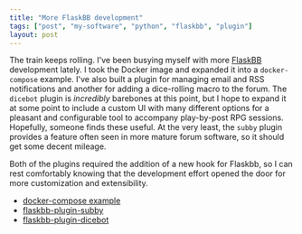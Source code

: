 ```yaml
---
title: "More FlaskBB development"
tags: ["post", "my-software", "python", "flaskbb", "plugin"]
layout: post
---
```


The train keeps rolling. I've been busying myself with more
[FlaskBB](https://github.com/flaskbb/flaskbb) development lately. I took the
Docker image and expanded it into a `docker-compose` example. I've also
built a plugin for managing email and RSS notifications and another for
adding a dice-rolling macro to the forum. The `dicebot` plugin is _incredibly_
barebones at this point, but I hope to expand it at some point to include a
custom UI with many different options for a pleasant and configurable
tool to accompany play-by-post RPG sessions. Hopefully, someone finds these
useful. At the very least, the `subby` plugin provides a feature often seen
in more mature forum software, so it should get some decent mileage.

Both of the plugins required the addition of a new hook for Flaskbb, so
I can rest comfortably knowing that the development effort opened the door for
more customization and extensibility.

- [docker-compose example](https://github.com/haliphax/flaskbb-docker-compose-example)
- [flaskbb-plugin-subby](https://github.com/haliphax/flaskbb-plugin-subby)
- [flaskbb-plugin-dicebot](https://github.com/haliphax/flaskbb-plugin-dicebot)
